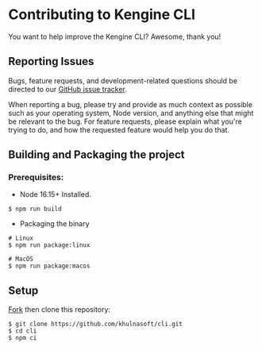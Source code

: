 # Contributing to Kengine CLI

You want to help improve the Kengine CLI? Awesome, thank you!

## Reporting Issues 

Bugs, feature requests, and development-related questions should be directed to our [GitHub issue tracker](https://github.com/khulnasoft/cli/issues).

When reporting a bug, please try and provide as much context as possible such as your operating system, Node version, and anything else that might be relevant to the bug. For feature requests, please explain what you're trying to do, and how the requested feature would help you do that.

## Building and Packaging the project

### Prerequisites:

- Node 16.15+ Installed.

```shell
$ npm run build
```

- Packaging the binary

```shell
# Linux
$ npm run package:linux

# MacOS
$ npm run package:macos
```
 
## Setup

[Fork](https://github.com/khulnasoft/cli) then clone this repository:

```
$ git clone https://github.com/khulnasoft/cli.git
$ cd cli
$ npm ci
```
